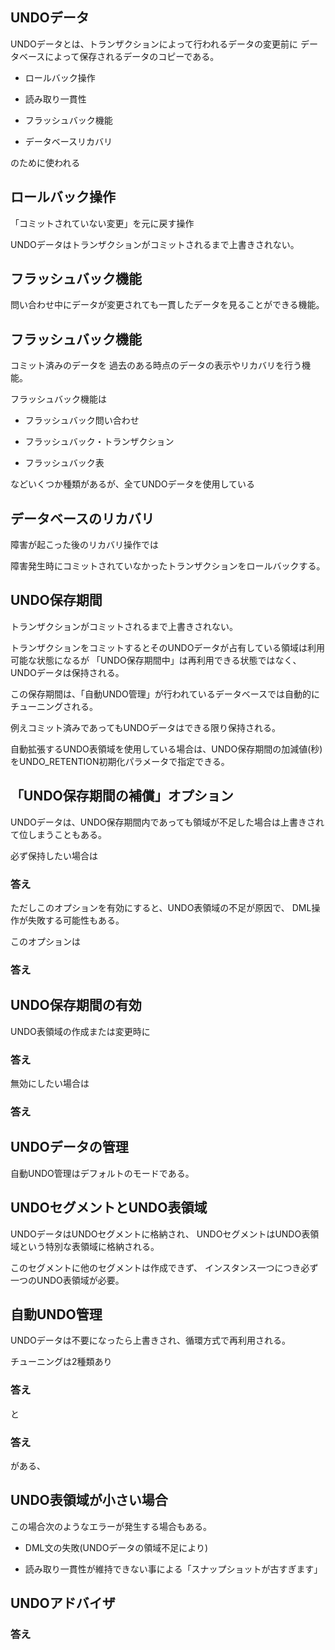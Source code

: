 

## UNDOデータ

UNDOデータとは、トランザクションによって行われるデータの変更前に
データベースによって保存されるデータのコピーである。

- ロールバック操作

- 読み取り一貫性

- フラッシュバック機能

- データベースリカバリ

のために使われる


## ロールバック操作

「コミットされていない変更」を元に戻す操作

UNDOデータはトランザクションがコミットされるまで上書きされない。


## フラッシュバック機能

問い合わせ中にデータが変更されても一貫したデータを見ることができる機能。


## フラッシュバック機能

コミット済みのデータを
過去のある時点のデータの表示やリカバリを行う機能。

フラッシュバック機能は

- フラッシュバック問い合わせ

- フラッシュバック・トランザクション

- フラッシュバック表

などいくつか種類があるが、全てUNDOデータを使用している

## データベースのリカバリ

障害が起こった後のリカバリ操作では

障害発生時にコミットされていなかったトランザクションをロールバックする。


## UNDO保存期間

トランザクションがコミットされるまで上書きされない。

トランザクションをコミットするとそのUNDOデータが占有している領域は利用可能な状態になるが
「UNDO保存期間中」は再利用できる状態ではなく、UNDOデータは保持される。


この保存期間は、「自動UNDO管理」が行われているデータベースでは自動的にチューニングされる。

例えコミット済みであってもUNDOデータはできる限り保持される。

自動拡張するUNDO表領域を使用している場合は、UNDO保存期間の加減値(秒)をUNDO_RETENTION初期化パラメータで指定できる。


## 「UNDO保存期間の補償」オプション

UNDOデータは、UNDO保存期間内であっても領域が不足した場合は上書きされて位しまうこともある。

必ず保持したい場合は

<h3 class="title">
答え
</h3>
<div class="box">
    <p>
「UNDO保存期間の補償」オプションを有効にする。
    </p>
</div>

ただしこのオプションを有効にすると、UNDO表領域の不足が原因で、
DML操作が失敗する可能性もある。

このオプションは

<h3 class="title">
答え
</h3>
<div class="box">
    <p>
デフォルトでは無効
    </p>
</div>


## UNDO保存期間の有効

UNDO表領域の作成または変更時に


<h3 class="title">
答え
</h3>
<div class="box">
    <p>
RETENTION GUARANTEE句を指定する。
    </p>
</div>

無効にしたい場合は

<h3 class="title">
答え
</h3>
<div class="box">
    <p>
RETENTION NOGUARANTEE句を指定する。
    </p>
</div>


## UNDOデータの管理

自動UNDO管理はデフォルトのモードである。


## UNDOセグメントとUNDO表領域

UNDOデータはUNDOセグメントに格納され、
UNDOセグメントはUNDO表領域という特別な表領域に格納される。

このセグメントに他のセグメントは作成できず、
インスタンス一つにつき必ず一つのUNDO表領域が必要。


## 自動UNDO管理

UNDOデータは不要になったら上書きされ、循環方式で再利用される。

チューニングは2種類あり

<h3 class="title">
答え
</h3>
<div class="box">
    <p>
自動拡張可能(AUTOEXTEND ON)
    </p>
    <p>
    UNDO保存期間は最も時間のかかる問い合わせよりもわずかに長くなるようにチューニングされる。
    </p>
</div>


と

<h3 class="title">
答え
</h3>
<div class="box">
    <p>
自動拡張不可能(AUTO EXTEND OFF)
    </p>
    <p>
    固定サイズ
    </p>
    <p>
    表領域のサイズと現行の負荷に対して最適化される
    </p>
</div>

がある、



## UNDO表領域が小さい場合

この場合次のようなエラーが発生する場合もある。

- DML文の失敗(UNDOデータの領域不足により)

- 読み取り一貫性が維持できない事による「スナップショットが古すぎます」


## UNDOアドバイザ










<h3 class="title">
答え
</h3>
<div class="box">
    <p>

    </p>
</div>












<div class="question_tag">
    <script src="https://code.jquery.com/jquery-3.4.1.min.js" integrity="sha256-CSXorXvZcTkaix6Yvo6HppcZGetbYMGWSFlBw8HfCJo=" crossorigin="anonymous"></script>
    <script>
    //アコーディオンをクリックした時の動作
    $('.title').on('click', function() {//タイトル要素をクリックしたら
      var findElm = $(this).next(".box");//直後のアコーディオンを行うエリアを取得し
      $(findElm).slideToggle();//アコーディオンの上下動作
      if($(this).hasClass('close')){//タイトル要素にクラス名closeがあれば
        $(this).removeClass('close');//クラス名を除去し
      }else{//それ以外は
        $(this).addClass('close');//クラス名closeを付与
      }
    });
    //ページが読み込まれた際にopenクラスをつけ、openがついていたら開く動作※不必要なら下記全て削除
    $(window).on('load', function(){
      $('.accordion-area li:first-of-type section').addClass("open"); //accordion-areaのはじめのliにあるsectionにopenクラスを追加
      $(".open").each(function(index, element){ //openクラスを取得
        var Title =$(element).children('.title'); //openクラスの子要素のtitleクラスを取得
        $(Title).addClass('close');       //タイトルにクラス名closeを付与し
        var Box =$(element).children('.box'); //openクラスの子要素boxクラスを取得
        $(Box).slideDown(500);          //アコーディオンを開く
      });
    });
    </script>
    <style>
    @charset "UTF-8";
    /*==================================================
    アコーディオンのためのcss
    ===================================*/
    /*アコーディオン全体*/
    .accordion-area{
        list-style: none;
        width: 96%;
        max-width: 900px;
        margin:0 auto;
    }
    .accordion-area li{
        margin: 10px 0;
    }
    .accordion-area section {
      border: 1px solid #ccc;
    }
    
    /*アコーディオンタイトル*/
    .title {
        position: relative;/*+マークの位置基準とするためrelative指定*/
        cursor: pointer;
        font-size:1rem;
        font-weight: normal;
        padding: 3% 3% 3% 50px;
        transition: all .5s ease;
    }
    
    /*アイコンの＋と×*/
    .title::before,
    .title::after{
        position: absolute;
        content:'';
        width: 15px;
        height: 2px;
        background-color: #333;
        
    }
    .title::before{
        top:48%;
        left: 15px;
        transform: rotate(0deg);
        
    }
    .title::after{    
        top:48%;
        left: 15px;
        transform: rotate(90deg);
    
    }
    /*　closeというクラスがついたら形状変化　*/
    .title.close::before{
      transform: rotate(45deg);
    }
    
    .title.close::after{
      transform: rotate(-45deg);
    }
    
    /*アコーディオンで現れるエリア*/
    .box {
        display: none;/*はじめは非表示*/
        background: #f3f3f3;
      margin:0 3% 3% 3%;
        padding: 3%;
    }
    </style>
</div>


















